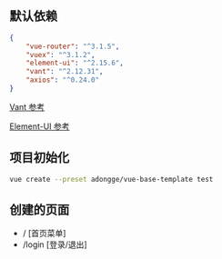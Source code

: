 ## 默认依赖
``` json
{
    "vue-router": "^3.1.5",
    "vuex": "^3.1.2",
    "element-ui": "^2.15.6",
    "vant": "^2.12.31",
    "axios": "^0.24.0"
}
```

[Vant 参考](https://youzan.github.io/vant/?source=vuejsorg#/zh-CN/home)

[Element-UI 参考](https://element.eleme.cn/#/zh-CN/component/installation)


## 项目初始化
``` Bash
vue create --preset adongge/vue-base-template test
```

## 创建的页面
- / [首页菜单]
- /login [登录/退出]